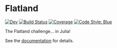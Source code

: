 # Flatland

[![Dev](https://img.shields.io/badge/docs-dev-blue.svg)](https://gdalle.github.io/Flatland.jl/dev)
[![Build Status](https://github.com/gdalle/Flatland.jl/actions/workflows/CI.yml/badge.svg?branch=main)](https://github.com/gdalle/Flatland.jl/actions/workflows/CI.yml?query=branch%3Amain)
[![Coverage](https://codecov.io/gh/gdalle/Flatland.jl/branch/main/graph/badge.svg)](https://codecov.io/gh/gdalle/Flatland.jl)
[![Code Style: Blue](https://img.shields.io/badge/code%20style-blue-4495d1.svg)](https://github.com/invenia/BlueStyle)

The Flatland challenge... in Julia!

See the [documentation](https://gdalle.github.io/Flatland.jl/dev) for details.

